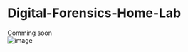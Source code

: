 # Digital-Forensics-Home-Lab


Comming soon     
![image](https://github.com/user-attachments/assets/8520fb03-3548-464b-aedf-a21f14f6f2a9)
